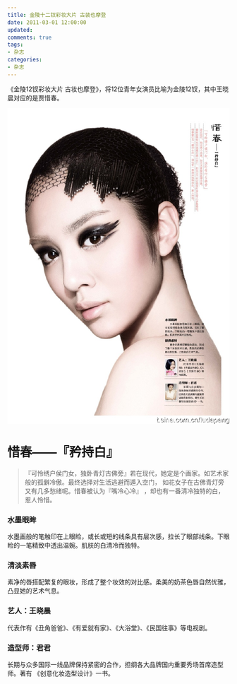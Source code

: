 ```yaml
---
title: 金陵十二钗彩妆大片 古装也摩登
date: 2011-03-01 12:00:00
updated:
comments: true
tags:
- 杂志
categories:
- 杂志
---
```


《金陵12钗彩妆大片 古妆也摩登》，将12位青年女演员比喻为金陵12钗，其中王晓晨对应的是贾惜春。

<!--more-->

![](/img/magazine/001/004.jpeg)

# 惜春——『矜持白』

>『可怜绣户侯门女，独卧青灯古佛旁』若在现代，她定是个画家。如艺术家般的孤僻冷傲。最终选择对生活逃避而遁入空门，
如花女子在古佛青灯旁又有几多愁绪呢。惜春被认为『嘴冷心冷』 ，却也有一番清冷独特的白，惹人怜惜。

### 水墨眼眸

水墨画般的笔触印在上眼睑，或长或短的线条具有层次感，拉长了眼部线条。下眼睑的一笔精致中透出温婉。肌肤的白清冷而独特。

### 清淡素唇

素净的唇搭配繁复的眼妆，形成了整个妆效的对比感。柔美的奶茶色唇自然优雅，凸显她的艺术气息。
### 艺人：王晓晨

代表作有《丑角爸爸》、《有爱就有家》、《大浴堂》、《民国往事》等电视剧。

### 造型师：君君

长期与众多国际一线品牌保持紧密的合作，担纲各大品牌国内重要秀场首席造型师。著有 《创意化妆造型设计》一书。
